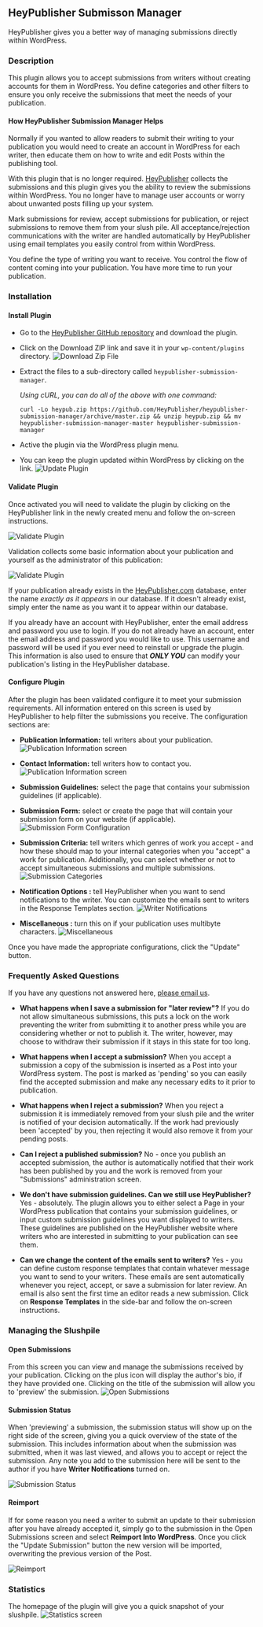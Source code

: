 
## HeyPublisher Submisson Manager

HeyPublisher gives you a better way of managing submissions directly within WordPress.

### Description

This plugin allows you to accept submissions from writers without creating accounts for them in WordPress.  You define categories and other filters to ensure you only receive the submissions that meet the needs of your publication.

#### How HeyPublisher Submission Manager Helps

Normally if you wanted to allow readers to submit their writing to your publication you would need to create an account in WordPress for each writer, then educate them on how to write and edit Posts within the publishing tool.

With this plugin that is no longer required.  [HeyPublisher](https://www.heypublisher.com) collects the submissions and this plugin gives you the ability to review the submissions within WordPress.  You no longer have to manage user accounts or worry about unwanted posts filling up your system.

Mark submissions for review, accept submissions for publication, or reject submissions to remove them from your slush pile.  All acceptance/rejection communications with the writer are handled automatically by HeyPublisher using email templates you easily control from within WordPress.

You define the type of writing you want to receive.  You control the flow of content coming into your publication.  You have more time to run your publication.

### Installation

#### Install Plugin

* Go to the [HeyPublisher GitHub repository](https://github.com/HeyPublisher/heypublisher-submission-manager) and download the plugin.

* Click on the Download ZIP link and save it in your `wp-content/plugins` directory.
![Download Zip File](images/install-1.jpg)


* Extract the files to a sub-directory called `heypublisher-submission-manager`.

  *Using cURL, you can do all of the above with one command:*

  `curl -Lo heypub.zip https://github.com/HeyPublisher/heypublisher-submission-manager/archive/master.zip && unzip heypub.zip && mv heypublisher-submission-manager-master heypublisher-submission-manager`

* Active the plugin via the WordPress plugin menu.

* You can keep the plugin updated within WordPress by clicking on the link.
![Update Plugin](images/install-4.jpg)


#### Validate Plugin

Once activated you will need to validate the plugin by clicking on the HeyPublisher link in the newly created menu and follow the on-screen instructions.

![Validate Plugin](images/install-2.jpg)

Validation collects some basic information about your publication and yourself as the administrator of this publication:

![Validate Plugin](images/install-3.jpg)

If your publication already exists in the [HeyPublisher.com](https://heypublisher.com/publishers/search) database, enter the name _exactly as it appears_ in our database.  If it doesn't already exist, simply enter the name as you want it to appear within our database.

If you already have an account with HeyPublisher, enter the email address and password you use to login.  If you do not already have an account, enter the email address and password you would like to use.  This username and password will be used if you ever need to reinstall or upgrade the plugin.  This information is also used to ensure that **_ONLY YOU_** can modify your publication's listing in the HeyPublisher database.

#### Configure Plugin

After the plugin has been validated configure it to meet your submission requirements.  All information entered on this screen is used by HeyPublisher to help filter the submissions you receive.  The configuration sections are:

* **Publication Information:** tell writers about your publication.
![Publication Information screen](images/screenshot-2.jpg)

* **Contact Information:** tell writers how to contact you.
![Publication Information screen](images/screenshot-3.jpg)

* **Submission Guidelines:** select the page that contains your submission guidelines (if applicable).

* **Submission Form:** select or create the page that will contain your submission form on your website (if applicable).
![Submission Form Configuration](images/screenshot-4.jpg)

* **Submission Criteria:** tell writers which genres of work you accept - and how these should map to your internal categories when you "accept" a work for publication.  Additionally, you can select whether or not to accept simultaneous submissions and multiple submissions.
![Submission Categories](images/screenshot-5.jpg)

* **Notification Options :** tell HeyPublisher when you want to send notifications to the writer.  You can customize the emails sent to writers in the Response Templates section.
![Writer Notifications](images/screenshot-6.jpg)


<!--
* **Payment Options :** indicate whether or not your publication pays writers for their work.
-->

* **Miscellaneous :** turn this on if your publication uses multibyte characters.
![Miscellaneous](images/screenshot-7.jpg)

Once you have made the appropriate configurations, click the "Update" button.

### Frequently Asked Questions

If you have any questions not answered here, [please email us](mailto:support@heypublisher.com?subject=Question+about+plugin).

* **What happens when I save a submission for "later review"?**
If you do not allow simultaneous submissions, this puts a lock on the work preventing the writer from submitting it to another press while you are considering whether or not to publish it.  The writer, however, may choose to withdraw their submission if it stays in this state for too long.

* **What happens when I accept a submission?**
When you accept a submission a copy of the submission is inserted as a Post into your WordPress system.  The post is marked as 'pending' so you can easily find the accepted submission and make any necessary edits to it prior to publication.

* **What happens when I reject a submission?**
When you reject a submission it is immediately removed from your slush pile and the writer is notified of your decision automatically.  If the work had previously been 'accepted' by you, then rejecting it would also remove it from your pending posts.

* **Can I reject a published submission?**
No - once you publish an accepted submission, the author is automatically notified that their work has been published by you and the work is removed from your "Submissions" administration  screen.

* **We don't have submission guidelines.  Can we still use HeyPublisher?**
Yes - absolutely.  The plugin allows you to either select a Page in your WordPress publication that contains your submission guidelines, or input custom submission guidelines you want displayed to writers.  These guidelines are published on the HeyPublisher website where writers who are interested in submitting to your publication can see them.  

* **Can we change the content of the emails sent to writers?**
Yes - you can define custom response templates that contain whatever message you want to send to your writers.  These emails are sent automatically whenever you reject, accept, or save a submission for later review.  An email is also sent the first time an editor reads a new submission.  Click on **Response Templates** in the side-bar and follow the on-screen instructions.

### Managing the Slushpile
#### Open Submissions

From this screen you can view and manage the submissions received by your publication.  Clicking on the plus icon will display the author's bio, if they have provided one.  Clicking on the title of the submission will allow you to 'preview' the submission.
![Open Submissions](screenshot-8.jpg)

#### Submission Status

When 'previewing' a submission, the submission status will show up on the right side of the screen, giving you a quick overview of the state of the submission.  This includes information about when the submission was submitted, when it was last viewed, and allows you to accept or reject the submission.  Any note you add to the submission here will be sent to the author if you have **Writer Notifications** turned on.

![Submission Status](screenshot-9.jpg)

#### Reimport

If for some reason you need a writer to submit an update to their submission after you have already accepted it, simply go to the submission in the Open Submissions screen and select **Reimport Into WordPress**.  Once you click the "Update Submission" button the new version will be imported, overwriting the previous version of the Post.

![Reimport](screenshot-11.jpg)

### Statistics

The homepage of the plugin will give you a quick snapshot of your slushpile.
![Statistics screen](screenshot-10.jpg)
